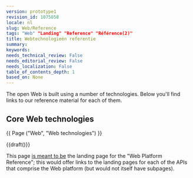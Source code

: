 ```yaml
---
version: prototype1
revision_id: 1075858
locale: nl
slug: Web/Reference
tags: "Web" "Landing" "Reference" "Référence(2)"
title: Webtechnologieën referentie
summary: 
keywords: 
needs_technical_review: False
needs_editorial_review: False
needs_localization: False
table_of_contents_depth: 1
based_on: None
---
```

<p>The open Web is built using a number of technologies. Below you'll find links to our reference material for each of them.</p>

<div class="row topicpage-table">
<div class="section">
<h2 class="Documentation" id="Core_Web_technologies">Core Web technologies</h2>

<p>{{ Page ("Web", "Web technologies") }}</p>
</div>

<div class="section">
<p>{{draft()}}</p>

<p>This page <a href="/en-US/docs/Project:MDN/Plans_and_status/Web_platform">is meant to be</a> the landing page for the "Web Platform Reference"; this would offer links to the landing pages for each of the APIs that comprise the Web platform (but would not itself have subpages).</p>
</div>
</div>

<p>&nbsp;</p>

